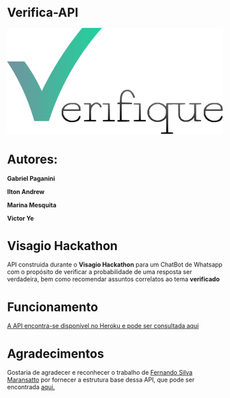 # Verifica-API

![alt text](https://github.com/iltonandrew/verifica-api/blob/main/logo%20verifique.png?raw=true 'Logo Verifique')

# Autores:

**Gabriel Paganini**

**Ilton Andrew**

**Marina Mesquita**

**Victor Ye**

# Visagio Hackathon

API construida durante o **Visagio Hackathon** para um ChatBot de Whatsapp com o propósito de verificar a probabilidade de uma resposta ser verdadeira, bem como recomendar assuntos correlatos ao tema **verificado**

# Funcionamento

[A API encontra-se disponível no Heroku e pode ser consultada aqui](https://verifica-api.herokuapp.com/)

# Agradecimentos

Gostaria de agradecer e reconhecer o trabalho de
[Fernando Silva Maransatto](https://github.com/Maransattos)
por fornecer a estrutura base dessa API, que pode ser encontrada [aqui.](https://github.com/Maransatto/rest-api-node-js)
